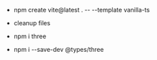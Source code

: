 - npm create vite@latest . -- --template vanilla-ts

- cleanup files

- npm i three
- npm i --save-dev @types/three
